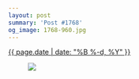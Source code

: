```yaml
---
layout: post
summary: 'Post #1768'
og_image: 1768-960.jpg
---
```


<div class="post">
 <time>
  <a href="/1768">
   {{ page.date | date: "%B %-d, %Y" }}
  </a>
 </time>
 <a href="/1768">
  <figure data-taken="3/27/2023">
   <img sizes="(min-width: 700px) 50vw, calc(100vw - 2rem)" src="{{ site.assets_url }}/1768-480.jpg" srcset="{{ site.assets_url }}/1768-240.jpg 240w, {{ site.assets_url }}/1768-480.jpg 480w, {{ site.assets_url }}/1768-720.jpg 720w, {{ site.assets_url }}/1768-960.jpg 960w"/>
  </figure>
 </a>
</div>

